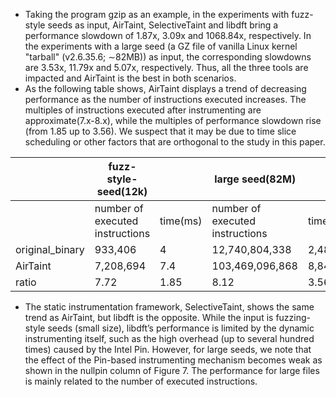 - Taking the program gzip as an example, in the experiments with fuzz-style seeds as input, AirTaint, SelectiveTaint and libdft bring a performance slowdown of 1.87x, 3.09x and 1068.84x, respectively. In the experiments with a large seed (a GZ file of vanilla Linux kernel "tarball" (v2.6.35.6; ∼82MB)) as input, the corresponding slowdowns are 3.53x, 11.79x and 5.07x, respectively. Thus, all the three tools are impacted and AirTaint is the best in both scenarios.
- As the following table shows, AirTaint displays a trend of decreasing performance as the number of instructions executed increases. The multiples of instructions executed after instrumenting are approximate(7.x-8.x), while the multiples of performance slowdown rise (from 1.85 up to 3.56). We suspect that it may be due to time slice scheduling or other factors that are orthogonal to the study in this paper.  

|  | fuzz-style-seed(12k) |  | large seed(82M) |  |
| --- | --- | --- | --- | --- |
|  | number of executed instructions | time(ms) | number of executed instructions | time(ms) |
| original_binary | 933,406 | 4 | 12,740,804,338 | 2,483 |
| AirTaint | 7,208,694 | 7.4 | 103,469,096,868 | 8,849 |
| ratio | 7.72 | 1.85 | 8.12 | 3.56 |
- The static instrumentation framework, SelectiveTaint, shows the same trend as AirTaint, but libdft is the opposite. While the input is fuzzing-style seeds (small size), libdft’s performance is limited by the dynamic instrumenting itself, such as the high overhead (up to several hundred times) caused by the Intel Pin. However, for large seeds, we note that the effect of the Pin-based instrumenting mechanism becomes weak as shown in the nullpin column of Figure 7.  The performance for large files is mainly related to the number of executed instructions.  
